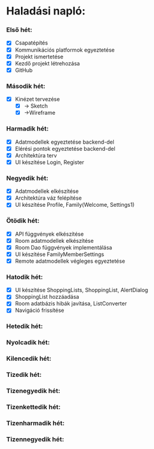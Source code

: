 # Haladási napló:

### Első hét:

- [x] Csapatépítés
- [x] Kommunikációs platformok egyeztetése
- [x] Projekt ismertetése
- [x] Kezdő projekt létrehozása
- [x] GitHub

### Második hét:

- [x] Kinézet tervezése 
  - [x] &#8594; Sketch
  - [x] &#8594;Wireframe

### Harmadik hét:

- [x] Adatmodellek egyeztetése backend-del
- [x] Elérési pontok egyeztetése backend-del
- [x] Architektúra terv
- [x] UI készítése Login, Register

### Negyedik hét:

- [x] Adatmodellek elkészítése
- [x] Architektúra váz felépítése
- [x] UI készítése Profile, Family(Welcome, Settings1)

### Ötödik hét:

- [x] API függvények elkészítése
- [x] Room adatmodellek elkészítése
- [x] Room Dao függvények implementálása
- [x] UI készítése FamilyMemberSettings
- [x] Remote adatmodellek végleges egyeztetése

### Hatodik hét:

- [x] UI készítése ShoppingLists, ShoppingList, AlertDialog
- [x] ShoppingList hozzáadása
- [x] Room adatbázis hibák javítása, ListConverter
- [x] Navigáció frissítése

### Hetedik hét:

### Nyolcadik hét:

### Kilencedik hét:

### Tizedik hét:

### Tizenegyedik hét:

### Tizenkettedik hét:

### Tizenharmadik hét:

### Tizennegyedik hét:
